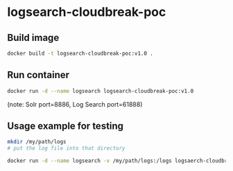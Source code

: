 # logsearch-cloudbreak-poc

## Build image
```bash
docker build -t logsearch-cloudbreak-poc:v1.0 .
```

## Run container
```bash
docker run -d --name logsearch logsearch-cloudbreak-poc:v1.0
```
(note: Solr port=8886, Log Search port=61888)

## Usage example for testing
```bash
mkdir /my/path/logs
# put the log file into that directory
```
```bash
docker run -d --name logsearch -v /my/path/logs:/logs logsaerch-cloudbreak-poc:v1.0
```
